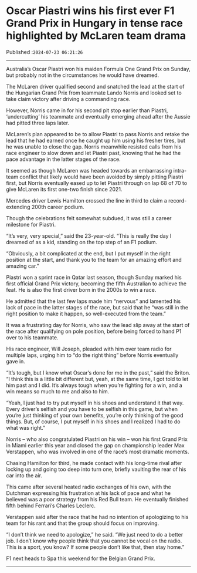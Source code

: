 # Oscar Piastri wins his first ever F1 Grand Prix in Hungary in tense race highlighted by McLaren team drama

Published :`2024-07-23 06:21:26`

---

Australia’s Oscar Piastri won his maiden Formula One Grand Prix on Sunday, but probably not in the circumstances he would have dreamed.

The McLaren driver qualified second and snatched the lead at the start of the Hungarian Grand Prix from teammate Lando Norris and looked set to take claim victory after driving a commanding race.

However, Norris came in for his second pit stop earlier than Piastri, ‘undercutting’ his teammate and eventually emerging ahead after the Aussie had pitted three laps later.

McLaren’s plan appeared to be to allow Piastri to pass Norris and retake the lead that he had earned once he caught up him using his fresher tires, but he was unable to close the gap. Norris meanwhile resisted calls from his race engineer to slow down and let Piastri past, knowing that he had the pace advantage in the latter stages of the race.

It seemed as though McLaren was headed towards an embarrassing intra-team conflict that likely would have been avoided by simply pitting Piastri first, but Norris eventually eased up to let Piastri through on lap 68 of 70 to give McLaren its first one-two finish since 2021.

Mercedes driver Lewis Hamilton crossed the line in third to claim a record-extending 200th career podium.

Though the celebrations felt somewhat subdued, it was still a career milestone for Piastri.

“It’s very, very special,” said the 23-year-old. “This is really the day I dreamed of as a kid, standing on the top step of an F1 podium.

“Obviously, a bit complicated at the end, but I put myself in the right position at the start, and thank you to the team for an amazing effort and amazing car.”

Piastri won a sprint race in Qatar last season, though Sunday marked his first official Grand Prix victory, becoming the fifth Australian to achieve the feat. He is also the first driver born in the 2000s to win a race.

He admitted that the last few laps made him “nervous” and lamented his lack of pace in the latter stages of the race, but said that he “was still in the right position to make it happen, so well-executed from the team.”

It was a frustrating day for Norris, who saw the lead slip away at the start of the race after qualifying on pole position, before being forced to hand P1 over to his teammate.

His race engineer, Will Joseph, pleaded with him over team radio for multiple laps, urging him to “do the right thing” before Norris eventually gave in.

“It’s tough, but I know what Oscar’s done for me in the past,” said the Briton. “I think this is a little bit different but, yeah, at the same time, I got told to let him past and I did. It’s always tough when you’re fighting for a win, and a win means so much to me and also to him.

“Yeah, I just had to try put myself in his shoes and understand it that way. Every driver’s selfish and you have to be selfish in this game, but when you’re just thinking of your own benefits, you’re only thinking of the good things. But, of course, I put myself in his shoes and I realized I had to do what was right.”

Norris – who also congratulated Piastri on his win – won his first Grand Prix in Miami earlier this year and closed the gap on championship leader Max Verstappen, who was involved in one of the race’s most dramatic moments.

Chasing Hamilton for third, he made contact with his long-time rival after locking up and going too deep into turn one, briefly vaulting the rear of his car into the air.

This came after several heated radio exchanges of his own, with the Dutchman expressing his frustration at his lack of pace and what he believed was a poor strategy from his Red Bull team. He eventually finished fifth behind Ferrari’s Charles Leclerc.

Verstappen said after the race that he had no intention of apologizing to his team for his rant and that the group should focus on improving.

“I don’t think we need to apologize,” he said. “We just need to do a better job. I don’t know why people think that you cannot be vocal on the radio. This is a sport, you know? If some people don’t like that, then stay home.”

F1 next heads to Spa this weekend for the Belgian Grand Prix.

---

